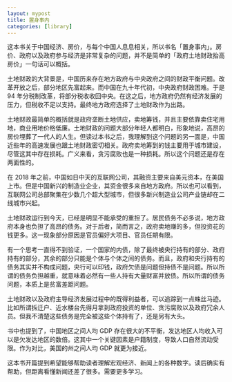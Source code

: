 ```yaml
---
layout: mypost
title: 置身事内
categories: [library]
---
```


这本书关于中国经济、房价，与每个中国人息息相关，所以书名「置身事内」。房价、政府以及政府参与经济是非常复杂的问题，并不是简单的「政府土地财政抬高房价」一句话可以概括。

土地财政的大背景是，中国历来存在地方政府与中央政府之间的财政平衡问题。改革开放之后，部分地区先富起来。而中国在九十年代初，中央政府财政困难。于是 94 年分税制改革，将部分税收收回中央。在这之后，地方政府仍然有经济发展的压力，但税收不足以支持。最终地方政府选择了土地财政作为出路。

土地财政最简单的概括就是政府垄断土地供应，卖地筹钱，并且主要依靠卖住宅用地，商业用地价格低廉。土地财政的问题大部分年轻人都明白，形象地说，高昂的房价埋葬了一代人的人生。但读过本书之后，我理解到这个问题的另一面是，中国近些年的高速发展也跟土地财政密切相关。政府卖地筹到的钱主要用于城市建设，尽管这其中存在损耗。广义来看，贪污腐败也是一种损耗。所以这个问题还是存在两面性的。

在 2018 年之前，中国如日中天的互联网公司，其融资主要来自美元资本，在美国上市。但是中国新兴的制造业企业，其资金很多来自地方政府。所以也可以看到，互联网公司总部聚集在少数几个超大型城市，但很多新兴制造业公司产业链却在二线城市兴起。

土地财政运行到今天，已经是明显不能承受的重担了。居民债务不必多说，地方政府本身也负担了高昂的债务。对于后者，简而言之，政府卖地赚的多，但投资花的钱更多。这一现象部分原因是官员偏好大项目、官员任期有限。

有一个思考一直得不到验证，一个国家的内债，除了最终被央行持有的部分、政府持有的部分，其余的部分只能是个体与个体之间的债务。而且，政府和央行持有的债务其实并不构成问题，央行可以印钱，政府欠债是问题但持债不是问题。所以所谓的债务负担越重，就意味着必然有一些人持有大量财富并放债。所以所谓的债务问题，本质上是贫富差距问题。

土地财政以及政府主导经济发展过程中的既得利益者，可以追踪到一点蛛丝马迹。比如所谓拆迁户、近水楼台先得月拿到政府投资的单位、贪污腐败以及政府冗余人员。但我不清楚这些债务是完全被这些个体持有了，还是另有大头。

书中也提到了，中国地区之间人均 GDP 存在很大的不平衡，发达地区人均收入可以是欠发达地区的数倍。这其中一个关键因素是户籍制度，导致人口自然流动受限。作为对比，美国的州之间人均 GDP 就更为接近。

这本书开篇提到希望能够帮助读者理解宏观经济、新闻上的各种数字。读后确实有帮助，但距离看懂新闻还差了很多。需要更多学习。
